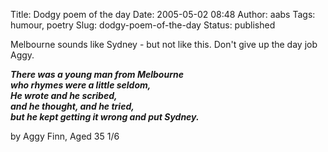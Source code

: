 Title: Dodgy poem of the day
Date: 2005-05-02 08:48
Author: aabs
Tags: humour, poetry
Slug: dodgy-poem-of-the-day
Status: published

Melbourne sounds like Sydney - but not like this. Don't give up the day job Aggy.

***There was a young man from Melbourne  
who rhymes were a little seldom,  
He wrote and he scribed,  
and he thought, and he tried,  
but he kept getting it wrong and put Sydney.***

by Aggy Finn, Aged 35 1/6

